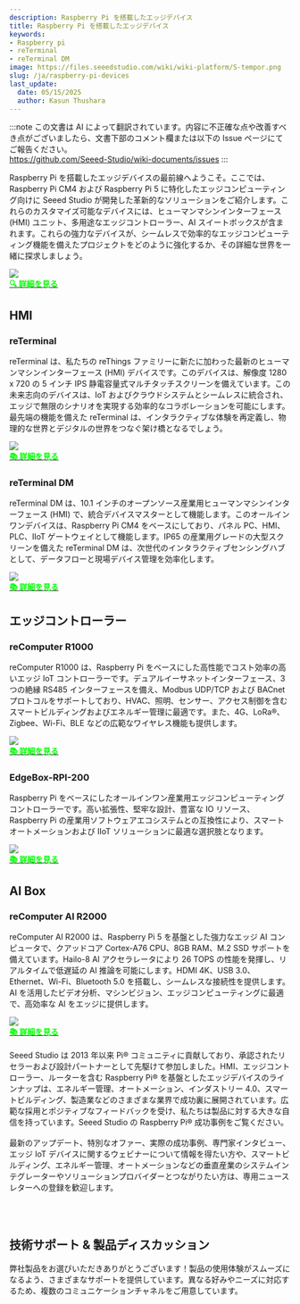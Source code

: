 ```yaml
---
description: Raspberry Pi を搭載したエッジデバイス
title: Raspberry Pi を搭載したエッジデバイス
keywords:
- Raspberry pi
- reTerminal
- reTerminal DM
image: https://files.seeedstudio.com/wiki/wiki-platform/S-tempor.png
slug: /ja/raspberry-pi-devices
last_update:
  date: 05/15/2025
  author: Kasun Thushara
---
```

:::note
この文書は AI によって翻訳されています。内容に不正確な点や改善すべき点がございましたら、文書下部のコメント欄または以下の Issue ページにてご報告ください。  
https://github.com/Seeed-Studio/wiki-documents/issues
:::

Raspberry Pi を搭載したエッジデバイスの最前線へようこそ。ここでは、Raspberry Pi CM4 および Raspberry Pi 5 に特化したエッジコンピューティング向けに Seeed Studio が開発した革新的なソリューションをご紹介します。これらのカスタマイズ可能なデバイスには、ヒューマンマシンインターフェース (HMI) ユニット、多用途なエッジコントローラー、AI スイートボックスが含まれます。これらの強力なデバイスが、シームレスで効率的なエッジコンピューティング機能を備えたプロジェクトをどのように強化するか、その詳細な世界を一緒に探求しましょう。

<div style={{textAlign:'center'}}><img src="https://files.seeedstudio.com/wiki/ReTerminal/banner.png" style={{width:1000, height:'auto'}}/></div> 

<div class="get_one_now_container" style={{textAlign: 'center'}}><a class="get_one_now_item" href="https://www.seeedstudio.com/raspberry-pi" target="_blank" rel="noopener noreferrer"><strong><span><font color={'FFFFFF'} size={"4"}>🔍 詳細を見る</font></span></strong></a></div>

## HMI 

### reTerminal

reTerminal は、私たちの reThings ファミリーに新たに加わった最新のヒューマンマシンインターフェース (HMI) デバイスです。このデバイスは、解像度 1280 x 720 の 5 インチ IPS 静電容量式マルチタッチスクリーンを備えています。この未来志向のデバイスは、IoT およびクラウドシステムとシームレスに統合され、エッジで無限のシナリオを実現する効率的なコラボレーションを可能にします。最先端の機能を備えた reTerminal は、インタラクティブな体験を再定義し、物理的な世界とデジタルの世界をつなぐ架け橋となるでしょう。

<div style={{textAlign:'center'}}><img src="https://files.seeedstudio.com/wiki/ReTerminal/New/reTerminal_new.jpg" style={{width:800, height:'auto'}}/></div>

<div class="get_one_now_container" style={{textAlign: 'center'}}><a class="get_one_now_item" href="https://wiki.seeedstudio.com/ja/reTerminal_Intro/" target="_blank" rel="noopener noreferrer"><strong><span><font color={'FFFFFF'} size={"4"}>📚 詳細を見る</font></span></strong></a></div>

### reTerminal DM

reTerminal DM は、10.1 インチのオープンソース産業用ヒューマンマシンインターフェース (HMI) で、統合デバイスマスターとして機能します。このオールインワンデバイスは、Raspberry Pi CM4 をベースにしており、パネル PC、HMI、PLC、IIoT ゲートウェイとして機能します。IP65 の産業用グレードの大型スクリーンを備えた reTerminal DM は、次世代のインタラクティブセンシングハブとして、データフローと現場デバイス管理を効率化します。

<div style={{textAlign:'center'}}><img src="https://wdcdn.qpic.cn/MTY4ODg1NjEyODQyNTE2Nw_928147_NLYXC-4cRuQd5Tra_1681284617?w=1200&h=713" style={{width:800, height:'auto'}}/></div>

<div class="get_one_now_container" style={{textAlign: 'center'}}><a class="get_one_now_item" href="https://wiki.seeedstudio.com/ja/reTerminal-dm_Intro/" target="_blank" rel="noopener noreferrer"><strong><span><font color={'FFFFFF'} size={"4"}>📚 詳細を見る</font></span></strong></a></div>

## エッジコントローラー 

### reComputer R1000

reComputer R1000 は、Raspberry Pi をベースにした高性能でコスト効率の高いエッジ IoT コントローラーです。デュアルイーサネットインターフェース、3 つの絶縁 RS485 インターフェースを備え、Modbus UDP/TCP および BACnet プロトコルをサポートしており、HVAC、照明、センサー、アクセス制御を含むスマートビルディングおよびエネルギー管理に最適です。また、4G、LoRa®、Zigbee、Wi-Fi、BLE などの広範なワイヤレス機能も提供します。

<div style={{textAlign:'center'}}><img src="https://files.seeedstudio.com/wiki/reComputer-R1000/recomputer_r_images/01.png" style={{width:800, height:600}}/></div>

<div class="get_one_now_container" style={{textAlign: 'center'}}><a class="get_one_now_item" href="https://wiki.seeedstudio.com/ja/recomputer_r/" target="_blank" rel="noopener noreferrer"><strong><span><font color={'FFFFFF'} size={"4"}>📚 詳細を見る</font></span></strong></a></div>

### EdgeBox-RPI-200

Raspberry Pi をベースにしたオールインワン産業用エッジコンピューティングコントローラーです。高い拡張性、堅牢な設計、豊富な IO リソース、Raspberry Pi の産業用ソフトウェアエコシステムとの互換性により、スマートオートメーションおよび IIoT ソリューションに最適な選択肢となります。

<div style={{textAlign:'center'}}><img src="https://media-cdn.seeedstudio.com/media/catalog/product/cache/bb49d3ec4ee05b6f018e93f896b8a25d/1/-/1-102991599_edgebox-rpi-200-first.jpg" style={{width:800, height:'auto'}}/></div>

<div class="get_one_now_container" style={{textAlign: 'center'}}><a class="get_one_now_item" href="https://files.seeedstudio.com/wiki/Edge_Box/EdgeBox-RPi-200_Edge_Computing_Controller_User_Manual.pdf" target="_blank" rel="noopener noreferrer"><strong><span><font color={'FFFFFF'} size={"4"}>📚 詳細を見る</font></span></strong></a></div>

## AI Box

### reComputer AI R2000

reComputer AI R2000 は、Raspberry Pi 5 を基盤とした強力なエッジ AI コンピュータで、クアッドコア Cortex-A76 CPU、8GB RAM、M.2 SSD サポートを備えています。Hailo-8 AI アクセラレータにより 26 TOPS の性能を発揮し、リアルタイムで低遅延の AI 推論を可能にします。HDMI 4K、USB 3.0、Ethernet、Wi-Fi、Bluetooth 5.0 を搭載し、シームレスな接続性を提供します。AI を活用したビデオ分析、マシンビジョン、エッジコンピューティングに最適で、高効率な AI をエッジに提供します。

<div style={{textAlign:'center'}}><img src="https://media-cdn.seeedstudio.com/media/catalog/product/cache/bb49d3ec4ee05b6f018e93f896b8a25d/1/_/1_24_1.jpg" style={{width:800, height:'auto'}}/></div>

<div class="get_one_now_container" style={{textAlign: 'center'}}><a class="get_one_now_item" href="https://wiki.seeedstudio.com/ja/r2000_series_getting_start/" target="_blank" rel="noopener noreferrer"><strong><span><font color={'FFFFFF'} size={"4"}>📚 詳細を見る</font></span></strong></a></div>

<br />
Seeed Studio は 2013 年以来 Pi® コミュニティに貢献しており、承認されたリセラーおよび設計パートナーとして先駆けて参加しました。HMI、エッジコントローラー、ルーターを含む Raspberry Pi® を基盤としたエッジデバイスのラインナップは、エネルギー管理、オートメーション、インダストリー 4.0、スマートビルディング、製造業などのさまざまな業界で成功裏に展開されています。広範な採用とポジティブなフィードバックを受け、私たちは製品に対する大きな自信を持っています。Seeed Studio の Raspberry Pi® 成功事例をご覧ください。

<br />

<div class="button_tech_support_container">
<a href="https://files.seeedstudio.com/wiki/Raspberry_Pi/raspberry-pi-success-cases.pdf" class="button_picase"></a> 
</div>

<br />
最新のアップデート、特別なオファー、実際の成功事例、専門家インタビュー、エッジ IoT デバイスに関するウェビナーについて情報を得たい方や、スマートビルディング、エネルギー管理、オートメーションなどの垂直産業のシステムインテグレーターやソリューションプロバイダーとつながりたい方は、専用ニュースレターへの登録を歓迎します。

<br /><br />

<div class="button_tech_support_container">
<a href="https://mailchi.mp/seeed.cc/edge-subscriber" class="button_pimail"></a> 
</div>

## 技術サポート & 製品ディスカッション

弊社製品をお選びいただきありがとうございます！製品の使用体験がスムーズになるよう、さまざまなサポートを提供しています。異なる好みやニーズに対応するため、複数のコミュニケーションチャネルをご用意しています。

<div class="button_tech_support_container">
<a href="https://forum.seeedstudio.com/" class="button_forum"></a> 
<a href="https://www.seeedstudio.com/contacts" class="button_email"></a>
</div>

<div class="button_tech_support_container">
<a href="https://discord.gg/eWkprNDMU7" class="button_discord"></a> 
<a href="https://github.com/Seeed-Studio/wiki-documents/discussions/69" class="button_discussion"></a>
</div>